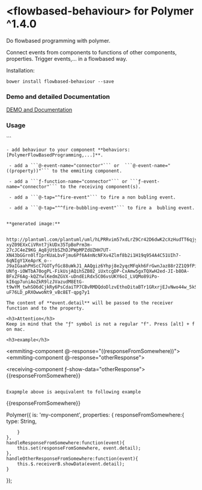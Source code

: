 # \<flowbased-behaviour\> for Polymer ^1.4.0

Do flowbased programming with polymer.

Connect events from components to functions of other components, properties. Trigger events,...  in a flowbased way.


Installation:
```
bower install flowbased-behaviour --save
```

<h3>Demo and detailed Documentation</h3>

[DEMO and Documentation](https://veith.github.io/flowbased-behaviour/components/flowbased-behaviour/)

<h3>Usage</h3>
```
<link rel="import" href="../../bower_components/flowbased-behaviour/behaviour.html">

```
- add behaviour to your component **behaviors: [PolymerFlowBasedProgramming,...]**.

 - add a ```@-event-name="connector"``` or  ```@-event-name="((property))"``` to the emmiting component.

 - add a ```ƒ-function-name="connector"``` or ```ƒ-event-name="connector"``` to the receiving component(s).

 - add a ```@-tap="^fire-event"``` to fire a non bubling event.

 - add a ```@-tap="^^fire-bubbling-event"``` to fire a  bubling event.


**generated image:**
 
 http://plantuml.com/plantuml/uml/hLPRRvim57xdLrZ9Cr42D6dwK2cXzHudTT6qjyg64y92R6PCkghQVvynX3kvh3EAPCxby_Vvs8T4i9L8SYJ2O2UH7mhmPCYPWP9zo68Yo065J8BO4W_GXq69jmy4JvdlyeWB56LfWO1tWtBXWyYjsl37g21eba74-xyZ09EXxCiVRnt7jkUDx35TpBoPrm3m-27cJC4eZ9KG_Aq8jUtbSZhDJPWpMPZdUZHH7UT-XN43bGGrn0lfIprKUaLbvFjmu6Pf6A4nNcNFXv4Zlmf8b2i1H19q954A4C51UIh7-6qNIgY1XeAprK_o--J9aIGaahPHScC7GOTyfGc88uWkJ1_AAQgiz6Yhpj8e2yqcMFqkh6FrGwnJaz88r2Z1Q9fPi9wjSnyQty_SnRqp16uFWP_3fjTXErrXD9MIivEzka1g2q4GzGQ_qc8ZI-UNfg-iOWTbA70ogPL-FikUsjAQihSZB02_iUxtcgDP-CxAmw5gxTQXwH2ed-JI-b8OA-BFxZF6Ag-kQZYwlKedmZGVX-uDndEiRdx5C06vsUKY6oI_LVQMo89iPo-kI6qp7uniAoZkR9lzJVazudM8EtG-t9wYM_twhSO6dCjkRy6PsCdaiTP7CBvRMDQdoDlzvEthoDitaBTr1GRxrjEJvNwo44w_5kSwBSuDMfnUBNHGYoHnGyA6nAVMM30kNkjCQq45iUBZFs8SROW8GEfs_ICRB1H7meYUNtKP5Fzkfcfr_jrK3VHWcbldFm7jIHod4amLJqFcfommUaHcG1Tx-uF76LD_pRXOwwoNt9_vBc8ET-qpg7y1

The content of **event.detail** will be passed to the receiver function and to the property.

<h3>Attention</h3>
Keep in mind that the "ƒ" symbol is not a regular "f". Press [alt] + f on mac.

<h3>example</h3>
```
<emmiting-component @-response="((responseFromSomewhere))"></emmiting-component>
<emmiting-component @-response="otherResponse"></emmiting-component>

<receiving-component ƒ-show-data="otherResponse"></receiving-component>
{{responseFromSomewhere}}

```

Exapmple above is aequivalent to following example

```
<emmiting-component id="emmiter" on-response="handleResponseFromSomewhere"></emmiting-component>
<emmiting-component id="emmiterB" on-response="handleOtherResponseFromSomewhere"></emmiting-component>

<receiving-component id="receiver"></receiving-component>
{{responseFromSomewhere}}

Polymer({
    is: 'my-component',
    properties: {
        responseFromSomewhere:{
            type: String,

        }
    },
    handleResponseFromSomewhere:function(event){
        this.set(responseFromSomewhere, event.detail);
    },
    handleOtherResponseFromSomewhere:function(event){
        this.$.receiverB.showData(event.detail);
    }

});

```



